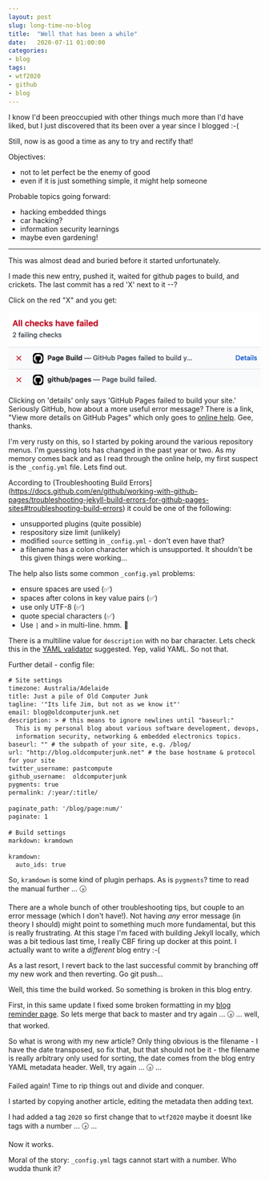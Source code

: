 ```yaml
---
layout: post
slug: long-time-no-blog
title:  "Well that has been a while"
date:   2020-07-11 01:00:00
categories:
- blog
tags:
- wtf2020
- github
- blog
---
```


I know I'd been preoccupied with other things much more than I'd have liked, but I just discovered that its been over a year since I blogged :-(

Still, now is as good a time as any to try and rectify that!

Objectives:
- not to let perfect be the enemy of good
- even if it is just something simple, it might help someone

Probable topics going forward:
- hacking embedded things
- car hacking?
- information security learnings
- maybe even gardening!

---

This was almost dead and buried before it started unfortunately.

I made this new entry, pushed it, waited for github pages to build, and crickets.  The last commit has a red 'X' next to it --?

Click on the red "X" and you get:

<img src="/images/Screenshot-at-Jul-11-20-23-35.png" alt="Screenshot of error detail" class="inline"/>

Clicking on 'details' only says 'GitHub Pages failed to build your site.'  Seriously GitHub, how about a more useful error message? There is a link, "View more details on GitHub Pages" which only goes to [online help](https://pages.github.com/). Gee, thanks.

I'm very rusty on this, so I started by poking around the various repository menus. I'm guessing lots has changed in the past year or two. As my memory comes back and as I read through the online help, my first suspect is the `_config.yml` file. Lets find out.

According to (Troubleshooting Build Errors](https://docs.github.com/en/github/working-with-github-pages/troubleshooting-jekyll-build-errors-for-github-pages-sites#troubleshooting-build-errors) it could be one of the following:
- unsupported plugins (quite possible)
- respository size limit (unlikely)
- modified `source` setting in `_config.yml` - don't even have that?
- a filename has a colon character which is unsupported. It shouldn't be this given things were working...

The help also lists some common `_config.yml` problems:
- ensure spaces are used (✅)
- spaces after colons in key value pairs (✅)
- use only UTF-8 (✅)
- quote special characters (✅)
- Use `|` and `>` in multi-line. hmm. 🤔

There is a multiline value for `description` with no bar character. Lets check this in the [YAML validator](https://codebeautify.org/yaml-validator) suggested.  Yep, valid YAML. So not that.

Further detail - config file:
```
# Site settings
timezone: Australia/Adelaide
title: Just a pile of Old Computer Junk
tagline: '"Its life Jim, but not as we know it"'
email: blog@oldcomputerjunk.net
description: > # this means to ignore newlines until "baseurl:"
  This is my personal blog about various software development, devops,
  information security, networking & embedded electronics topics.
baseurl: "" # the subpath of your site, e.g. /blog/
url: "http://blog.oldcomputerjunk.net" # the base hostname & protocol for your site
twitter_username: pastcompute
github_username:  oldcomputerjunk
pygments: true
permalink: /:year/:title/

paginate_path: '/blog/page:num/'
paginate: 1

# Build settings
markdown: kramdown

kramdown:
  auto_ids: true
```

So, `kramdown` is some kind of plugin perhaps. As is `pygments`? time to read the manual further ... 🕟

There are a whole bunch of other troubleshooting tips, but couple to an error message (which I don't have!).  Not having _any_ error message (in theory I should) might point to something much more fundamental, but this is really frustrating. At this stage I'm faced with building Jekyll locally, which was a bit tedious last time, I really CBF firing up docker at this point. I actually want to write a _different_ blog entry :-(

As a last resort, I revert back to the last successful commit by branching off my new work and then reverting. Go git push...

Well, this time the build worked. So something is broken in this blog entry.

First, in this same update I fixed some broken formatting in my [blog reminder page](/reminder.md). So lets merge that back to master and try again ... 🕟 ... well, that worked.

So what is wrong with my new article? Only thing obvious is the filename - I have the date transposed, so fix that, but that should not be it - the filename is really arbitrary only used for sorting, the date comes from the blog entry YAML metadata header. Well, try again ... 🕟 ...

Failed again! Time to rip things out and divide and conquer.

I started by copying another article, editing the metadata then adding text.

I had added a tag `2020` so first change that to `wtf2020` maybe it doesnt like tags with a number ... 🕟 ...

Now it works.

Moral of the story: `_config.yml` tags cannot start with a number. Who wudda thunk it?
